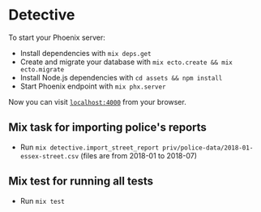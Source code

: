 # Detective

To start your Phoenix server:

  * Install dependencies with `mix deps.get`
  * Create and migrate your database with `mix ecto.create && mix ecto.migrate`
  * Install Node.js dependencies with `cd assets && npm install`
  * Start Phoenix endpoint with `mix phx.server`

Now you can visit [`localhost:4000`](http://localhost:4000) from your browser.

## Mix task for importing police's reports

  * Run `mix detective.import_street_report priv/police-data/2018-01-essex-street.csv` (files are from 2018-01 to 2018-07)

## Mix test for running all tests
  
  * Run `mix test`
